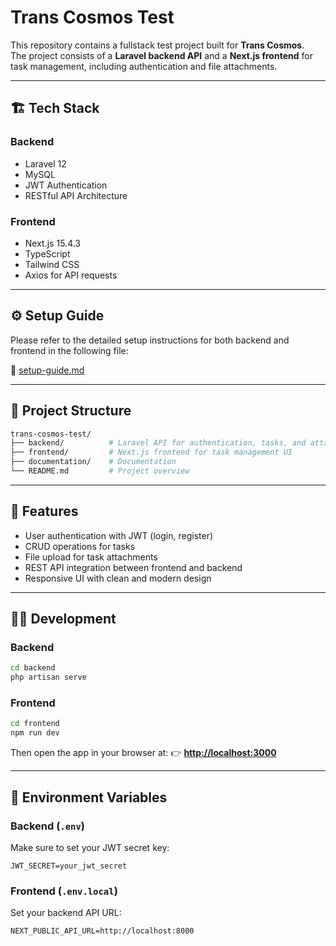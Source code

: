 # Trans Cosmos Test

This repository contains a fullstack test project built for **Trans Cosmos**.  
The project consists of a **Laravel backend API** and a **Next.js frontend** for task management, including authentication and file attachments.

---

## 🏗️ Tech Stack

### Backend

- Laravel 12
- MySQL
- JWT Authentication
- RESTful API Architecture

### Frontend

- Next.js 15.4.3
- TypeScript
- Tailwind CSS
- Axios for API requests

---

## ⚙️ Setup Guide

Please refer to the detailed setup instructions for both backend and frontend in the following file:

📄 [setup-guide.md](./documentation/setup-guide.md)

---

## 📁 Project Structure

```bash
trans-cosmos-test/
├── backend/          # Laravel API for authentication, tasks, and attachments
├── frontend/         # Next.js frontend for task management UI
├── documentation/    # Documentation
└── README.md         # Project overview
```

---

## 🚀 Features

- User authentication with JWT (login, register)
- CRUD operations for tasks
- File upload for task attachments
- REST API integration between frontend and backend
- Responsive UI with clean and modern design

---

## 🧑‍💻 Development

### Backend

```bash
cd backend
php artisan serve
```

### Frontend

```bash
cd frontend
npm run dev
```

Then open the app in your browser at:
👉 **[http://localhost:3000](http://localhost:3000)**

---

## 🪪 Environment Variables

### Backend (`.env`)

Make sure to set your JWT secret key:

```env
JWT_SECRET=your_jwt_secret
```

### Frontend (`.env.local`)

Set your backend API URL:

```env
NEXT_PUBLIC_API_URL=http://localhost:8000
```
